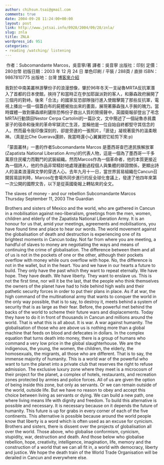 ```yaml
---
author: chihsun.tsai@gmail.com
comments: true
date: 2004-09-28 11:24:00+00:00
layout: post
link: http://www.jxtsai.info/0928/2004/09/28/znla/
slug: znla
title: ZNLA
wordpress_id: 951
categories:
- reading /watching/ listening
---
```


![]()  作者：Subcomandante Marcos，吳音寧/著 譯者：吳音寧 出版社：印刻 定價：280台幣 初版日期：2003 年 12 月 24 日 單色印刷 / 平裝 / 288頁 / 直排 ISBN：9867810775 出版地：台灣 [博客來介紹](http://www.books.com.tw/exep/prod/booksfile.php?item=0010244830)  
  
我對於中南美叢林游擊份子的浪漫想像，肇於96年冬天一支祕魯MRTA反抗軍潛入了首都的日本使館，挾持了和當時正在參加耶誕派對的客人，和藤森政府展開了三個月的對峙。後來「合法」的國家反恐部隊強行進入使館擊斃了那些反抗軍，電視上播出一個一個蓋白布的屍體被抬出來的畫面，展現著藤森強人手腕的魄力。當時媒體一致對藤森順利鏟除恐怖份子救出人質的贊揚聲中，英國衛報卻登出了弔念MRTA行動頭目Nestor Cerpa Cartolini的一篇訃文，文中簡述了一個祕魯赤貧農家子的宿命和後來的革命牢獄流亡生涯，並稱他是一位自始自終都堅守其信念的人。然而最令我印像深刻的，卻是旁邊的一張照片，「匪徒」凝視著窗外的溫柔眼神。（真是比Che Guerava還帥，我當時還小心翼翼把它給剪下來:p)    
  
「蒙面叢林」一書的作者Subcomandante Marcos 是墨西哥查巴達民族解放軍(Zapatista National Liberation Army)的代表人物，這是一個為了墨西哥一千多萬原住民權力而戰鬥的武裝組織。然而Marcos作為一個革命者，他的本質更接近為一個詩人，他的作品非常精妙地處理運動過程個人與集體的辯證關係，更顯出詩人的溫柔浪漫與文學的穿透人心。去年九月十一日，當世界貿易組織在Cancun召開貿易談判時，Marcos在會場外同步進行的反全球化會議上，發達了他四年來第一次公開的國際文告，以下是從英國衛報上轉貼來的全文。    
  
The slaves of money - and our rebellion Subcomandante Marcos   
Thursday September 11, 2003 The Guardian   
  
Brothers and sisters of Mexico and the world, who are gathered in Cancun in a mobilisation against neo-liberalism, greetings from the men, women, children and elderly of the Zapatista National Liberation Army. It is an honour for us that, amid your meetings, agreements and mobilisations, you have found time and place to hear our words. The world movement against the globalisation of death and destruction is experiencing one of its brightest moments in Cancun today. Not far from where you are meeting, a handful of slaves to money are negotiating the ways and means of continuing the crime of globalisation. The difference between them and all of us is not in the pockets of one or the other, although their pockets overflow with money while ours overflow with hope. No, the difference is not in the wallet, but in the heart. You and we have in our hearts a future to build. They only have the past which they want to repeat eternally. We have hope. They have death. We have liberty. They want to enslave us. This is not the first time, nor will it be the last, that the people who think themselves the owners of the planet have had to hide behind high walls and their pathetic security forces in order to put their plans in place. As if at war, the high command of the multinational army that wants to conquer the world in the only way possible, that is to say, to destroy it, meets behind a system of security that is as large as their fear. Before, the powerful met behind the backs of the world to scheme their future wars and displacements. Today they have to do it in front of thousands in Cancun and millions around the world. That is what this is all about. It is war. A war against humanity. The globalisation of those who are above us is nothing more than a global machine that feeds on blood and defecates in dollars. In the complex equation that turns death into money, there is a group of humans who command a very low price in the global slaughterhouse. We are the indigenous, the young, the women, the children, the elderly, the homosexuals, the migrants, all those who are different. That is to say, the immense majority of humanity. This is a world war of the powerful who want to turn the planet into a private club that reserves the right to refuse admission. The exclusive luxury zone where they meet is a microcosm of their project for the planet, a complex of hotels, restaurants, and recreation zones protected by armies and police forces. All of us are given the option of being inside this zone, but only as servants. Or we can remain outside of the world, outside life. But we have no reason to obey and accept this choice between living as servants or dying. We can build a new path, one where living means life with dignity and freedom. To build this alternative is possible and necessary. It is necessary because on it depends the future of humanity. This future is up for grabs in every corner of each of the five continents. This alternative is possible because around the world people know that liberty is a word which is often used as an excuse for cynicism. Brothers and sisters, there is dissent over the projects of globalisation all over the world. Those above, who globalise conformism, cynicism, stupidity, war, destruction and death. And those below who globalise rebellion, hope, creativity, intelligence, imagination, life, memory and the construction of a world that we can all fit in, a world with democracy, liberty and justice. We hope the death train of the World Trade Organisation will be derailed in Cancun and everywhere else.
